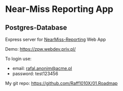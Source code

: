# Near-Miss Reporting App

## Postgres-Database

Express server for [NearMiss-Reporting](https://github.com/Raff1010X/50.NearMiss-WEB) Web App

Demo: https://zpw.webdev.priv.pl/

To login use: 
- email: rafal.anonim@acme.pl
- password: test123456

My git repo: https://github.com/Raff1010X/01.Roadmap